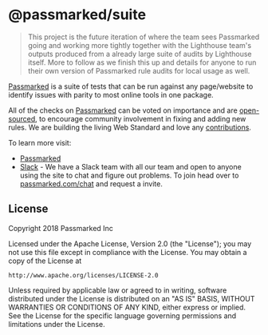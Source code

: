 # @passmarked/suite

> This project is the future iteration of where the team sees Passmarked going and working more tightly together with the Lighthouse team's outputs produced from a already large suite of audits by Lighthouse itself. More to follow as we finish this up and details for anyone to run their own version of Passmarked rule audits for local usage as well.

[Passmarked](http://passmarked.com?source=github&report=suite) is a suite of tests that can be run against any page/website to identify issues with parity to most online tools in one package.

All of the checks on [Passmarked](http://passmarked.com?source=github&report=ssl) can be voted on importance and are [open-sourced](http://github.com/passmarked/suite), to encourage community involvement in fixing and adding new rules. We are building the living Web Standard and love any [contributions](#contributing).

To learn more visit:

* [Passmarked](http://passmarked.com)
* [Slack](http://passmarked.com/chat?source=github&report=ssl) - We have a Slack team with all our team and open to anyone using the site to chat and figure out problems. To join head over to [passmarked.com/chat](http://passmarked.com/chat?source=github&report=ssl) and request a invite.

## License

Copyright 2018 Passmarked Inc

Licensed under the Apache License, Version 2.0 (the "License");
you may not use this file except in compliance with the License.
You may obtain a copy of the License at

    http://www.apache.org/licenses/LICENSE-2.0

Unless required by applicable law or agreed to in writing, software
distributed under the License is distributed on an "AS IS" BASIS,
WITHOUT WARRANTIES OR CONDITIONS OF ANY KIND, either express or implied.
See the License for the specific language governing permissions and
limitations under the License.
